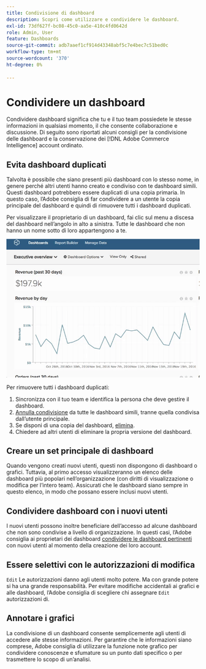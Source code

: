 ```yaml
---
title: Condivisione di dashboard
description: Scopri come utilizzare e condividere le dashboard.
exl-id: 73df627f-bc08-45c0-aa5e-410c4fd0642d
role: Admin, User
feature: Dashboards
source-git-commit: adb7aaef1cf914d43348abf5c7e4bec7c51bed0c
workflow-type: tm+mt
source-wordcount: '370'
ht-degree: 0%

---
```


# Condividere un dashboard

Condividere dashboard significa che tu e il tuo team possiedete le stesse informazioni in qualsiasi momento, il che consente collaborazione e discussione. Di seguito sono riportati alcuni consigli per la condivisione delle dashboard e la conservazione dei [!DNL Adobe Commerce Intelligence] account ordinato.

## Evita dashboard duplicati

Talvolta è possibile che siano presenti più dashboard con lo stesso nome, in genere perché altri utenti hanno creato e condiviso con te dashboard simili. Questi dashboard potrebbero essere duplicati di una copia primaria. In questo caso, l’Adobe consiglia di far condividere a un utente la copia principale del dashboard e quindi di rimuovere tutti i dashboard duplicati.

Per visualizzare il proprietario di un dashboard, fai clic sul menu a discesa del dashboard nell’angolo in alto a sinistra. Tutte le dashboard che non hanno un nome sotto di loro appartengono a te.

![](../../mbi/assets/Dash_ownership.gif)

Per rimuovere tutti i dashboard duplicati:

1. Sincronizza con il tuo team e identifica la persona che deve gestire il dashboard.
1. [Annulla condivisione](../data-user/dashboards/leave-dashboard.md) da tutte le dashboard simili, tranne quella condivisa dall’utente principale.
1. Se disponi di una copia del dashboard, [elimina](../data-user/dashboards/deleting-dashboard.md).
1. Chiedere ad altri utenti di eliminare la propria versione del dashboard.

## Creare un set principale di dashboard

Quando vengono creati nuovi utenti, questi non dispongono di dashboard o grafici. Tuttavia, al primo accesso visualizzeranno un elenco delle dashboard più popolari nell’organizzazione (con diritti di visualizzazione o modifica per l’intero team). Assicurati che le dashboard siano sempre in questo elenco, in modo che possano essere inclusi nuovi utenti.

## Condividere dashboard con i nuovi utenti

I nuovi utenti possono inoltre beneficiare dell’accesso ad alcune dashboard che non sono condivise a livello di organizzazione. In questi casi, l’Adobe consiglia ai proprietari dei dashboard [condividere le dashboard pertinenti](../data-user/dashboards/share-dashboard-with-users.md) con nuovi utenti al momento della creazione dei loro account.

## Essere selettivi con le autorizzazioni di modifica

`Edit` Le autorizzazioni danno agli utenti molto potere. Ma con grande potere si ha una grande responsabilità. Per evitare modifiche accidentali ai grafici e alle dashboard, l’Adobe consiglia di scegliere chi assegnare `Edit` autorizzazioni di.

## Annotare i grafici

La condivisione di un dashboard consente semplicemente agli utenti di accedere alle stesse informazioni. Per garantire che le informazioni siano comprese, Adobe consiglia di utilizzare la funzione note grafico per condividere conoscenze e sfumature su un punto dati specifico o per trasmettere lo scopo di un’analisi.

